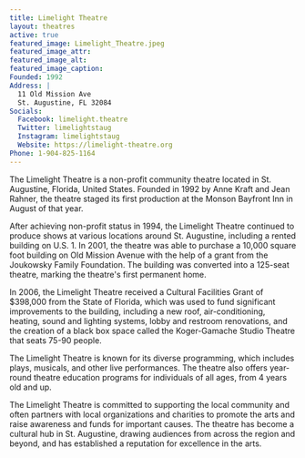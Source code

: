 ```yaml
---
title: Limelight Theatre
layout: theatres
active: true
featured_image: Limelight_Theatre.jpeg
featured_image_attr:
featured_image_alt:
featured_image_caption:
Founded: 1992
Address: |
  11 Old Mission Ave
  St. Augustine, FL 32084
Socials:
  Facebook: limelight.theatre
  Twitter: limelightstaug
  Instagram: limelightstaug
  Website: https://limelight-theatre.org
Phone: 1-904-825-1164
---
```

The Limelight Theatre is a non-profit community theatre located in St. Augustine, Florida, United States. Founded in 1992 by Anne Kraft and Jean Rahner, the theatre staged its first production at the Monson Bayfront Inn in August of that year.

After achieving non-profit status in 1994, the Limelight Theatre continued to produce shows at various locations around St. Augustine, including a rented building on U.S. 1. In 2001, the theatre was able to purchase a 10,000 square foot building on Old Mission Avenue with the help of a grant from the Joukowsky Family Foundation. The building was converted into a 125-seat theatre, marking the theatre's first permanent home.

In 2006, the Limelight Theatre received a Cultural Facilities Grant of $398,000 from the State of Florida, which was used to fund significant improvements to the building, including a new roof, air-conditioning, heating, sound and lighting systems, lobby and restroom renovations, and the creation of a black box space called the Koger-Gamache Studio Theatre that seats 75-90 people.

The Limelight Theatre is known for its diverse programming, which includes plays, musicals, and other live performances. The theatre also offers year-round theatre education programs for individuals of all ages, from 4 years old and up.

The Limelight Theatre is committed to supporting the local community and often partners with local organizations and charities to promote the arts and raise awareness and funds for important causes. The theatre has become a cultural hub in St. Augustine, drawing audiences from across the region and beyond, and has established a reputation for excellence in the arts.